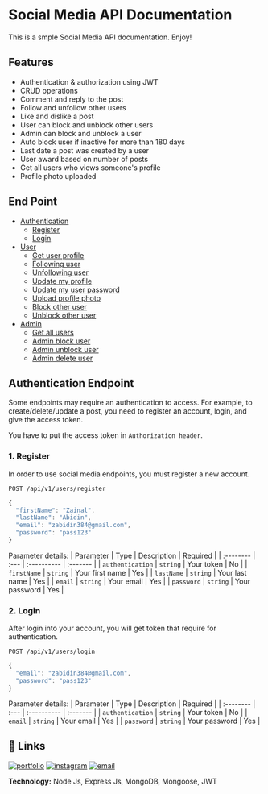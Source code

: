 # Social Media API Documentation
This is a smple Social Media API documentation. Enjoy!

## Features
- Authentication & authorization using JWT
- CRUD operations
- Comment and reply to the post
- Follow and unfollow other users
- Like and dislike a post
- User can block and unblock other users
- Admin can block and unblock a user
- Auto block user if inactive for more than 180 days
- Last date a post was created by a user
- User award based on number of posts
- Get all users who views someone's profile
- Profile photo uploaded

## End Point
- [Authentication](#Authentication-Endpoint)
  - [Register](#1.-Register)
  - [Login](#2.-Login)
- [User](#User-Endpoint)
  - [Get user profile](https://www.github.com/octokatherine)
  - [Following user](https://www.github.com/octokatherine)
  - [Unfollowing user](https://www.github.com/octokatherine)
  - [Update my profile](https://www.github.com/octokatherine)
  - [Update my user password](https://www.github.com/octokatherine)
  - [Upload profile photo](https://www.github.com/octokatherine)
  - [Block other user](https://www.github.com/octokatherine)
  - [Unblock other user](https://www.github.com/octokatherine)
- [Admin](https://www.github.com/octokatherine)
  - [Get all users](https://www.github.com/octokatherine)
  - [Admin block user](https://www.github.com/octokatherine)
  - [Admin unblock user](https://www.github.com/octokatherine)
  - [Admin delete user](https://www.github.com/octokatherine)

## Authentication Endpoint
Some endpoints may require an authentication to access. For example, to create/delete/update a post, you need to register an account, login, and give the access token. 

You have to put the access token in `Authorization header`.

### 1. Register
In order to use social media endpoints, you must register a new account.

```http
POST /api/v1/users/register
```
```javascript
{
  "firstName": "Zainal",
  "lastName": "Abidin",
  "email": "zabidin384@gmail.com",
  "password": "pass123"
}
```

Parameter details:
| Parameter | Type | Description | Required |
| :-------- | :--- | :---------- | :------- |
| `authentication` | `string` | Your token | No |
| `firstName` | `string` | Your first name | Yes |
| `lastName` | `string` | Your last name | Yes |
| `email` | `string` | Your email | Yes |
| `password` | `string` | Your password | Yes |

### 2. Login
After login into your account, you will get token that require for authentication.

```http
POST /api/v1/users/login
```
```javascript
{
  "email": "zabidin384@gmail.com",
  "password": "pass123"
}
```

Parameter details:
| Parameter | Type | Description | Required |
| :-------- | :--- | :---------- | :------- |
| `authentication` | `string` | Your token | No |
| `email` | `string` | Your email | Yes |
| `password` | `string` | Your password | Yes |

## 🔗 Links
[![portfolio](https://img.shields.io/badge/my_portfolio-4c68d7?style=for-the-badge&logo=ko-fi&logoColor=white)](https://zainal.netlify.app/)
[![instagram](https://img.shields.io/badge/instagram-8a3ab9?style=for-the-badge&logo=instagram&logoColor=white)](https://www.instagram.com/)
[![email](https://img.shields.io/badge/gmail-bb001b?style=for-the-badge&logo=gmail&logoColor=white)](https://gmail.com/)

__Technology:__ Node Js, Express Js, MongoDB, Mongoose, JWT
